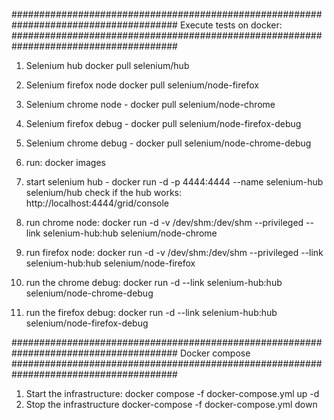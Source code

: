 ######################################################################################
Execute tests on docker:
######################################################################################
1. Selenium hub
   docker pull selenium/hub

2. Selenium firefox node
   docker pull selenium/node-firefox

3. Selenium chrome node - docker pull selenium/node-chrome
4. Selenium firefox debug - docker pull selenium/node-firefox-debug
5. Selenium chrome debug - docker pull selenium/node-chrome-debug
6. run: docker images
7. start selenium hub - docker run -d -p 4444:4444 --name selenium-hub selenium/hub
   check if the hub works: http://localhost:4444/grid/console
8. run chrome node: docker run -d -v /dev/shm:/dev/shm --privileged --link selenium-hub:hub selenium/node-chrome
9. run firefox node: docker run -d -v /dev/shm:/dev/shm --privileged --link selenium-hub:hub selenium/node-firefox
10. run the chrome debug: docker run -d --link selenium-hub:hub selenium/node-chrome-debug
11. run the firefox debug: docker run -d --link selenium-hub:hub selenium/node-firefox-debug

######################################################################################
Docker compose
######################################################################################

1. Start the infrastructure: docker compose -f docker-compose.yml up -d
2. Stop the infrastructure docker-compose -f docker-compose.yml down